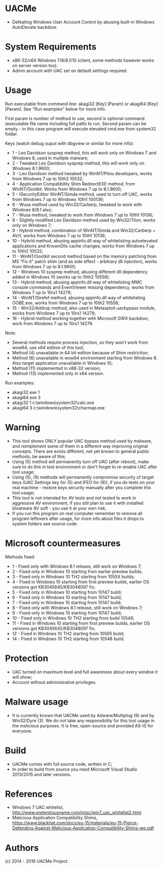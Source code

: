 # UACMe
* Defeating Windows User Account Control by abusing built-in Windows AutoElevate backdoor.

# System Requirements

* x86-32/x64 Windows 7/8/8.1/10 (client, some methods however works on server version too).
* Admin account with UAC set on default settings required.

# Usage

Run executable from command line: akagi32 [Key] [Param] or akagi64 [Key] [Param]. See "Run examples" below for more info.

First param is number of method to use, second is optional command (executable file name including full path) to run. Second param can be empty - in this case program will execute elevated cmd.exe from system32 folder.

Keys (watch debug ouput with dbgview or similar for more info):
* 1 - Leo Davidson sysprep method, this will work only on Windows 7 and Windows 8, used in multiple malware;
* 2 - Tweaked Leo Davidson sysprep method, this will work only on Windows 8.1.9600;
* 3 - Leo Davidson method tweaked by WinNT/Pitou developers, works from Windows 7 up to 10th2 10532;
* 4 - Application Compatibility Shim RedirectEXE method, from WinNT/Gootkit. Works from Windows 7 up to 8.1.9600;
* 5 - ISecurityEditor WinNT/Simda method, used to turn off UAC, works from Windows 7 up to Windows 10th1 100136;
* 6 - Wusa method used by Win32/Carberp, tweaked to work with Windows 8/8.1 also;
* 7 - Wusa method, tweaked to work from Windows 7 up to 10th1 10136;
* 8 - Slightly modified Leo Davidson method used by Win32/Tilon, works only on Windows 7;
* 9 - Hybrid method, combination of WinNT/Simda and Win32/Carberp + AVrf, works from Windows 7 up to 10th1 10136;
* 10 - Hybrid method, abusing appinfo.dll way of whitelisting autoelevated applications and KnownDlls cache changes, works from Windows 7 up to 10th2 10532;
* 11 - WinNT/Gootkit second method based on the memory patching from MS "Fix it" patch shim (and as side effect - arbitrary dll injection), works from Windows 7 up to 8.1.9600;
* 12 - Windows 10 sysprep method, abusing different dll dependency added in Windows 10 (works up to 10th2 10558);
* 13 - Hybrid method, abusing appinfo.dll way of whitelisting MMC console commands and EventViewer missing dependency, works from Windows 7 up to 10rs1 14279;
* 14 - WinNT/Sirefef method, abusing appinfo.dll way of whitelisting OOBE.exe, works from Windows 7 up to 10th2 10558;
* 15 - Win32/Addrop method, also used in Metasploit uacbypass module, works from Windows 7 up to 10rs1 14279;
* 16 - Hybrid method working together with Microsoft GWX backdoor, work from Windows 7 up to 10rs1 14279.

Note:
* Several methods require process injection, so they won't work from wow64, use x64 edition of this tool;
* Method (4) unavailable in 64 bit edition because of Shim restriction;
* Method (6) unavailable in wow64 environment starting from Windows 8. Also target application unavailable in Windows 10;
* Method (11) implemented in x86-32 version;
* Method (13) implemented only in x64 version.

Run examples:
* akagi32.exe 1
* akagi64.exe 3
* akagi32 1 c:\windows\system32\calc.exe
* akagi64 3 c:\windows\system32\charmap.exe

# Warning
* This tool shows ONLY popular UAC bypass method used by malware, and reimplement some of them in a different way improving original concepts. There are exists different, not yet known to general public methods, be aware of this;  
* Using (5) method will permanently turn off UAC (after reboot), make sure to do this in test environment or don't forget to re-enable UAC after tool usage;
* Using (5), (9) methods will permanently compromise security of target keys (UAC Settings key for (5) and IFEO for (9)), if you do tests on your real machine - restore keys security manually after you complete this tool usage;
* This tool is not intended for AV tests and not tested to work in aggressive AV environment, if you still plan to use it with installed bloatware AV soft - you use it at your own risk;
* If you run this program on real computer remember to remove all program leftovers after usage, for more info about files it drops to system folders see source code.

# Microsoft countermeasures
Methods fixed:
* 1 - Fixed only with Windows 8.1 release, still work on Windows 7;
* 2 - Fixed only in Windows 10 starting from earlier preview builds;
* 3 - Fixed only in Windows 10 TH2 starting from 1055X builds;
* 4 - Fixed in Windows 10 starting from first preview builds, earlier OS versions got KB3045645/KB3048097 fix;
* 5 - Fixed only in Windows 10 starting from 10147 build;
* 6 - Fixed only in Windows 10 starting from 10147 build;
* 7 - Fixed only in Windows 10 starting from 10147 build;
* 8 - Fixed only with Windows 8.1 release, still work on Windows 7;
* 9 - Fixed only in Windows 10 starting from 10147 build;
* 10 - Fixed only in Windows 10 TH2 starting from build 10548;
* 11 - Fixed in Windows 10 starting from first preview builds, earlier OS versions got KB3045645/KB3048097 fix;
* 12 - Fixed in Windows 10 TH2 starting from 10565 build;
* 14 - Fixed in Windows 10 TH2 starting from 10548 build.

# Protection
* UAC turned on maximum level and full awareness about every window it will show;
* Account without administrative privileges.

# Malware usage
* It is currently known that UACMe used by Adware/Multiplug (9) and by Win32/Dyre (3). We do  not take any responsibility for this tool usage in the malicious purposes. It is free, open-source and provided AS-IS for everyone.

# Build 

* UACMe comes with full source code, written in C;
* In order to build from source you need Microsoft Visual Studio 2013/2015 and later versions.

# References

* Windows 7 UAC whitelist, http://www.pretentiousname.com/misc/win7_uac_whitelist2.html
* Malicious Application Compatibility Shims, https://www.blackhat.com/docs/eu-15/materials/eu-15-Pierce-Defending-Against-Malicious-Application-Compatibility-Shims-wp.pdf

 
# Authors

(c) 2014 - 2016 UACMe Project
